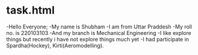 # task.html
-Hello Everyone;
-My name is Shubham
-I am from Uttar Praddesh
-My roll no. is 220103103
-And my branch is Mechanical Engineering
-I like explore things but recently i have not explore things much yet
-I had participate in Spardha(Hockey), Kirti(Aeromodelling).